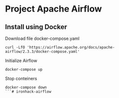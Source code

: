 # Project Apache Airflow

## Install using Docker

Download file docker-compose.yaml
```
curl -LfO 'https://airflow.apache.org/docs/apache-airflow/2.3.3/docker-compose.yaml'
```
Initialize Airflow
```
docker-compose up
```
Stop conteiners 
```
docker-compose down
```# ironhack-airflow